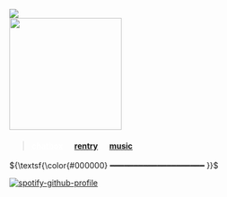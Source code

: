 ![](https://komarev.com/ghpvc/?username=massofthefermentingdregs&style=flat-square&color=000000&label=visitors)  <br>
<img src="https://68.media.tumblr.com/b8c8a99992e2e2253835d1b7c1404076/tumblr_o3lhieXlsK1ustgzfo1_500.gif" width="200"/>  
 <blockquote>
 <h4> <a href="https://cat.atabook.org/" style="color: white;">chatbox</a>⠀⠀<a href="https://rentry.co/lee">rentry</a>⠀⠀<a href="https://www.last.fm/user/zygothe">music</a> </h4>
 </blockquote>
${\textsf{\color{#000000} ━━━━━━━━━━━━━━━━━━━━ }}$ 
<div id="header" align="left">
 
[![spotify-github-profile](https://spotify-github-profile.kittinanx.com/api/view?uid=elgjykck3q0llbegql1o5o61u&cover_image=true&theme=natemoo-re&show_offline=false&background_color=191515&interchange=false&bar_color=ffffff&bar_color_cover=false)](https://github.com/kittinan/spotify-github-profile)
